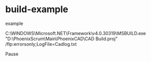 # build-example
example


C:\WINDOWS\Microsoft.NET\Framework\v4.0.30319\MSBUILD.exe "D:\PhoenixScrum\Main\PhoenixCAD\CAD Build.proj" /flp:errorsonly;LogFile=Cadlog.txt

Pause
